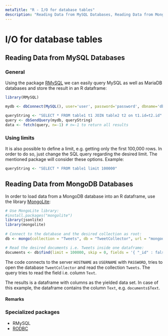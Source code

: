 ```yaml
---
metaTitle: "R - I/O for database tables"
description: "Reading Data from MySQL Databases, Reading Data from MongoDB Databases"
---
```


# I/O for database tables




## Reading Data from MySQL Databases


### General

Using the package [RMySQL](https://cran.r-project.org/web/packages/RMySQL/index.html) we can easily query MySQL as well as MariaDB databases and store the result in an R dataframe:

```r
library(RMySQL)

mydb <- dbConnect(MySQL(), user='user', password='password', dbname='dbname',host='127.0.0.1')

queryString <- "SELECT * FROM table1 t1 JOIN table2 t2 on t1.id=t2.id"
query <- dbSendQuery(mydb, queryString)
data <- fetch(query, n=-1) # n=-1 to return all results

```

### Using limits

It is also possible to define a limit, e.g. getting only the first 100,000 rows. In order to do so, just change the SQL query regarding the desired limit. The mentioned package will consider these options. Example:

```r
queryString <- "SELECT * FROM table1 limit 100000"

```



## Reading Data from MongoDB Databases


In order to load data from a MongoDB database into an R dataframe, use the library [MongoLite](https://github.com/jeroen/mongolite):

```r
# Use MongoLite library:
#install.packages("mongolite")
library(jsonlite)
library(mongolite)
 
# Connect to the database and the desired collection as root:
db <- mongo(collection = "Tweets", db = "TweetCollector", url = "mongodb://USERNAME:PASSWORD@HOSTNAME")

# Read the desired documents i.e. Tweets inside one dataframe:
documents <- db$find(limit = 100000, skip = 0, fields = '{ "_id" : false, "Text" : true }')

```

The code connects to the server `HOSTNAME` as `USERNAME` with `PASSWORD`, tries to open the database `TweetCollector` and read the collection `Tweets`. The query tries to read the field i.e. column `Text`.

The results is a dataframe with columns as the yielded data set. In case of this example, the dataframe contains the column `Text`, e.g. `documents$Text`.



#### Remarks


### Specialized packages

- RMySQL
- [RODBC](http://stackoverflow.com/documentation/r/2471)

